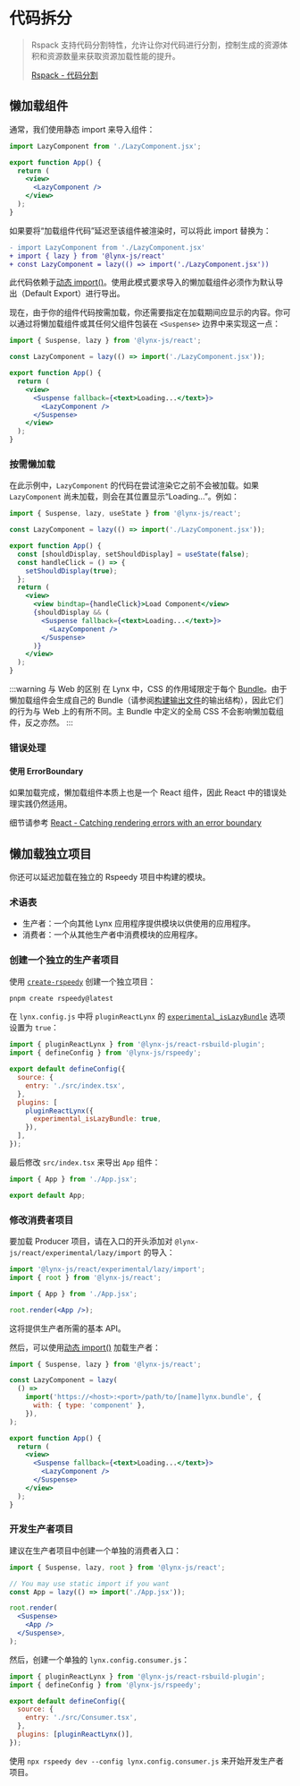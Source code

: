 # 代码拆分

> Rspack 支持代码分割特性，允许让你对代码进行分割，控制生成的资源体积和资源数量来获取资源加载性能的提升。
>
> [Rspack - 代码分割](https://rspack.dev/zh/guide/optimization/code-splitting)

## 懒加载组件

通常，我们使用静态 import 来导入组件：

<!-- eslint-disable import/no-unresolved -->

```jsx
import LazyComponent from './LazyComponent.jsx';

export function App() {
  return (
    <view>
      <LazyComponent />
    </view>
  );
}
```

如果要将“加载组件代码”延迟至该组件被渲染时，可以将此 import 替换为：

<!-- eslint-disable import/no-unresolved -->

```diff
- import LazyComponent from './LazyComponent.jsx'
+ import { lazy } from '@lynx-js/react'
+ const LazyComponent = lazy(() => import('./LazyComponent.jsx'))
```

此代码依赖于[动态 import()](https://developer.mozilla.org/en-US/docs/Web/JavaScript/Reference/Operators/import)。使用此模式要求导入的懒加载组件必须作为默认导出（Default Export）进行导出。

现在，由于你的组件代码按需加载，你还需要指定在加载期间应显示的内容。你可以通过将懒加载组件或其任何父组件包装在 `<Suspense>` 边界中来实现这一点：

<!-- eslint-disable import/no-unresolved -->

```jsx title="src/App.tsx"
import { Suspense, lazy } from '@lynx-js/react';

const LazyComponent = lazy(() => import('./LazyComponent.jsx'));

export function App() {
  return (
    <view>
      <Suspense fallback={<text>Loading...</text>}>
        <LazyComponent />
      </Suspense>
    </view>
  );
}
```

### 按需懒加载

在此示例中，`LazyComponent` 的代码在尝试渲染它之前不会被加载。如果 `LazyComponent` 尚未加载，则会在其位置显示“Loading...”。例如：

<!-- eslint-disable import/no-unresolved -->

```jsx title="src/App.tsx"
import { Suspense, lazy, useState } from '@lynx-js/react';

const LazyComponent = lazy(() => import('./LazyComponent.jsx'));

export function App() {
  const [shouldDisplay, setShouldDisplay] = useState(false);
  const handleClick = () => {
    setShouldDisplay(true);
  };
  return (
    <view>
      <view bindtap={handleClick}>Load Component</view>
      {shouldDisplay && (
        <Suspense fallback={<text>Loading...</text>}>
          <LazyComponent />
        </Suspense>
      )}
    </view>
  );
}
```

:::warning 与 Web 的区别
在 Lynx 中，CSS 的作用域限定于每个 [Bundle](../api/lynx-native-api/template-bundle.md)。由于懒加载组件会生成自己的 Bundle（请参阅[构建输出文件](../rspeedy/output.md)的输出结构），因此它们的行为与 Web 上的有所不同。主 Bundle 中定义的全局 CSS 不会影响懒加载组件，反之亦然。
:::

### 错误处理

#### 使用 ErrorBoundary

如果加载完成，懒加载组件本质上也是一个 React 组件，因此 React 中的错误处理实践仍然适用。

细节请参考 [React - Catching rendering errors with an error boundary](https://react.dev/reference/react/Component#catching-rendering-errors-with-an-error-boundary)

## 懒加载独立项目

你还可以延迟加载在独立的 Rspeedy 项目中构建的模块。

### 术语表

- 生产者：一个向其他 Lynx 应用程序提供模块以供使用的应用程序。
- 消费者：一个从其他生产者中消费模块的应用程序。

### 创建一个独立的生产者项目

使用 [`create-rspeedy`](https://npmjs.com/create-rspeedy) 创建一个独立项目：

```bash
pnpm create rspeedy@latest
```

在 `lynx.config.js` 中将 `pluginReactLynx` 的 [`experimental_isLazyBundle`] 选项设置为 `true`：

```js
import { pluginReactLynx } from '@lynx-js/react-rsbuild-plugin';
import { defineConfig } from '@lynx-js/rspeedy';

export default defineConfig({
  source: {
    entry: './src/index.tsx',
  },
  plugins: [
    pluginReactLynx({
      experimental_isLazyBundle: true,
    }),
  ],
});
```

最后修改 `src/index.tsx` 来导出 `App` 组件：

<!-- eslint-disable-next-line import/no-unresolved -->

```js title="src/index.tsx"
import { App } from './App.jsx';

export default App;
```

### 修改消费者项目

要加载 Producer 项目，请在入口的开头添加对 `@lynx-js/react/experimental/lazy/import` 的导入：

<!-- eslint-disable import/no-unresolved -->

```jsx title="src/index.tsx"
import '@lynx-js/react/experimental/lazy/import';
import { root } from '@lynx-js/react';

import { App } from './App.jsx';

root.render(<App />);
```

这将提供生产者所需的基本 API。

然后，可以使用[动态 import()](https://developer.mozilla.org/en-US/docs/Web/JavaScript/Reference/Operators/import) 加载生产者：

<!-- eslint-disable import/no-unresolved -->

```jsx title="src/App.tsx"
import { Suspense, lazy } from '@lynx-js/react';

const LazyComponent = lazy(
  () =>
    import('https://<host>:<port>/path/to/[name]lynx.bundle', {
      with: { type: 'component' },
    }),
);

export function App() {
  return (
    <view>
      <Suspense fallback={<text>Loading...</text>}>
        <LazyComponent />
      </Suspense>
    </view>
  );
}
```

### 开发生产者项目

建议在生产者项目中创建一个单独的消费者入口：

<!-- eslint-disable import/no-unresolved -->

```jsx title="src/Consumer.tsx"
import { Suspense, lazy, root } from '@lynx-js/react';

// You may use static import if you want
const App = lazy(() => import('./App.jsx'));

root.render(
  <Suspense>
    <App />
  </Suspense>,
);
```

然后，创建一个单独的 `lynx.config.consumer.js`：

```js title="lynx.config.consumer.js"
import { pluginReactLynx } from '@lynx-js/react-rsbuild-plugin';
import { defineConfig } from '@lynx-js/rspeedy';

export default defineConfig({
  source: {
    entry: './src/Consumer.tsx',
  },
  plugins: [pluginReactLynx()],
});
```

使用 `npx rspeedy dev --config lynx.config.consumer.js` 来开始开发生产者项目。

[`experimental_isLazyBundle`]: ../../api/rspeedy/react-rsbuild-plugin.pluginreactlynxoptions.experimental_islazybundle
